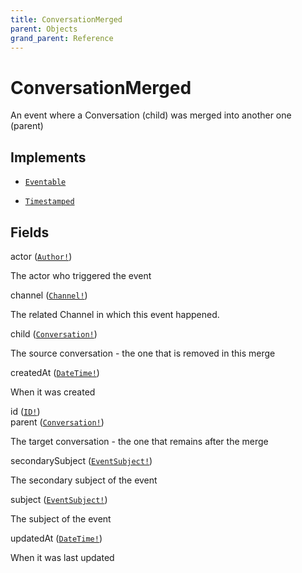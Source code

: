 ```yaml
---
title: ConversationMerged
parent: Objects
grand_parent: Reference
---
```


# ConversationMerged

An event where a Conversation (child) was merged into another one (parent)

## Implements

- <code><a href="/docs/reference/interface/eventable">Eventable</a></code>

- <code><a href="/docs/reference/interface/timestamped">Timestamped</a></code>

## Fields

<div class="field-entry ">
  <span id="actor" class="field-name anchored">actor (<code><a href="/docs/reference/union/author">Author!</a></code>)</span>

  <div class="description-wrapper">
   <p>The actor who triggered the event</p>

  </div>
</div>

<div class="field-entry ">
  <span id="channel" class="field-name anchored">channel (<code><a href="/docs/reference/union/channel">Channel!</a></code>)</span>

  <div class="description-wrapper">
   <p>The related Channel in which this event happened.</p>

  </div>
</div>

<div class="field-entry ">
  <span id="child" class="field-name anchored">child (<code><a href="/docs/reference/object/conversation">Conversation!</a></code>)</span>

  <div class="description-wrapper">
   <p>The source conversation - the one that is removed in this merge</p>

  </div>
</div>

<div class="field-entry ">
  <span id="created_at" class="field-name anchored">createdAt (<code><a href="/docs/reference/scalar/date_time">DateTime!</a></code>)</span>

  <div class="description-wrapper">
   <p>When it was created</p>

  </div>
</div>

<div class="field-entry ">
  <span id="id" class="field-name anchored">id (<code><a href="/docs/reference/scalar/id">ID!</a></code>)</span>

  <div class="description-wrapper">

  </div>
</div>

<div class="field-entry ">
  <span id="parent" class="field-name anchored">parent (<code><a href="/docs/reference/object/conversation">Conversation!</a></code>)</span>

  <div class="description-wrapper">
   <p>The target conversation - the one that remains after the merge</p>

  </div>
</div>

<div class="field-entry ">
  <span id="secondary_subject" class="field-name anchored">secondarySubject (<code><a href="/docs/reference/union/event_subject">EventSubject!</a></code>)</span>

  <div class="description-wrapper">
   <p>The secondary subject of the event</p>

  </div>
</div>

<div class="field-entry ">
  <span id="subject" class="field-name anchored">subject (<code><a href="/docs/reference/union/event_subject">EventSubject!</a></code>)</span>

  <div class="description-wrapper">
   <p>The subject of the event</p>

  </div>
</div>

<div class="field-entry ">
  <span id="updated_at" class="field-name anchored">updatedAt (<code><a href="/docs/reference/scalar/date_time">DateTime!</a></code>)</span>

  <div class="description-wrapper">
   <p>When it was last updated</p>

  </div>
</div>

